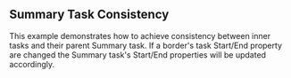 ## Summary Task Consistency
This example demonstrates how to achieve consistency between inner tasks and their parent Summary task. If a border's task Start/End property are changed the Summary task's Start/End properties will be updated accordingly.

[//]: <keywords:inner, parent, update, stretch, shrink, start, end, change>